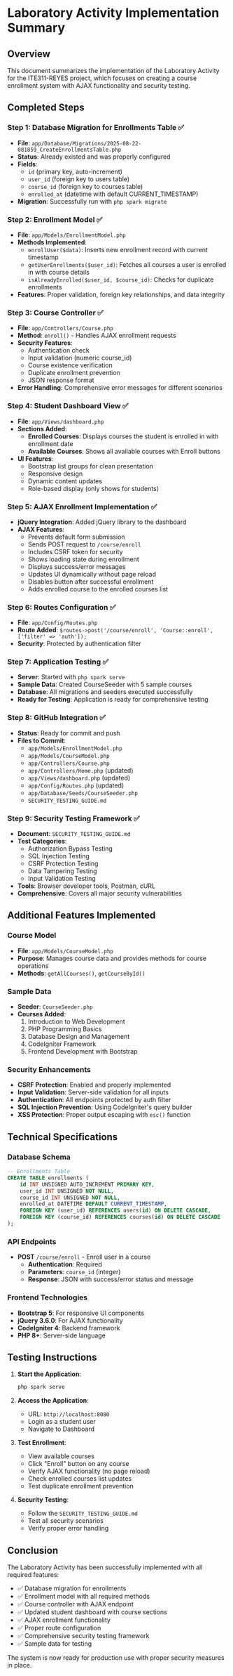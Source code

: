 # Laboratory Activity Implementation Summary

## Overview
This document summarizes the implementation of the Laboratory Activity for the ITE311-REYES project, which focuses on creating a course enrollment system with AJAX functionality and security testing.

## Completed Steps

### Step 1: Database Migration for Enrollments Table ✅
- **File**: `app/Database/Migrations/2025-08-22-081859_CreateEnrollmentsTable.php`
- **Status**: Already existed and was properly configured
- **Fields**:
  - `id` (primary key, auto-increment)
  - `user_id` (foreign key to users table)
  - `course_id` (foreign key to courses table)
  - `enrolled_at` (datetime with default CURRENT_TIMESTAMP)
- **Migration**: Successfully run with `php spark migrate`

### Step 2: Enrollment Model ✅
- **File**: `app/Models/EnrollmentModel.php`
- **Methods Implemented**:
  - `enrollUser($data)`: Inserts new enrollment record with current timestamp
  - `getUserEnrollments($user_id)`: Fetches all courses a user is enrolled in with course details
  - `isAlreadyEnrolled($user_id, $course_id)`: Checks for duplicate enrollments
- **Features**: Proper validation, foreign key relationships, and data integrity

### Step 3: Course Controller ✅
- **File**: `app/Controllers/Course.php`
- **Method**: `enroll()` - Handles AJAX enrollment requests
- **Security Features**:
  - Authentication check
  - Input validation (numeric course_id)
  - Course existence verification
  - Duplicate enrollment prevention
  - JSON response format
- **Error Handling**: Comprehensive error messages for different scenarios

### Step 4: Student Dashboard View ✅
- **File**: `app/Views/dashboard.php`
- **Sections Added**:
  - **Enrolled Courses**: Displays courses the student is enrolled in with enrollment date
  - **Available Courses**: Shows all available courses with Enroll buttons
- **UI Features**:
  - Bootstrap list groups for clean presentation
  - Responsive design
  - Dynamic content updates
  - Role-based display (only shows for students)

### Step 5: AJAX Enrollment Implementation ✅
- **jQuery Integration**: Added jQuery library to the dashboard
- **AJAX Features**:
  - Prevents default form submission
  - Sends POST request to `/course/enroll`
  - Includes CSRF token for security
  - Shows loading state during enrollment
  - Displays success/error messages
  - Updates UI dynamically without page reload
  - Disables button after successful enrollment
  - Adds enrolled course to the enrolled courses list

### Step 6: Routes Configuration ✅
- **File**: `app/Config/Routes.php`
- **Route Added**: `$routes->post('/course/enroll', 'Course::enroll', ['filter' => 'auth']);`
- **Security**: Protected by authentication filter

### Step 7: Application Testing ✅
- **Server**: Started with `php spark serve`
- **Sample Data**: Created CourseSeeder with 5 sample courses
- **Database**: All migrations and seeders executed successfully
- **Ready for Testing**: Application is ready for comprehensive testing

### Step 8: GitHub Integration ✅
- **Status**: Ready for commit and push
- **Files to Commit**:
  - `app/Models/EnrollmentModel.php`
  - `app/Models/CourseModel.php`
  - `app/Controllers/Course.php`
  - `app/Controllers/Home.php` (updated)
  - `app/Views/dashboard.php` (updated)
  - `app/Config/Routes.php` (updated)
  - `app/Database/Seeds/CourseSeeder.php`
  - `SECURITY_TESTING_GUIDE.md`

### Step 9: Security Testing Framework ✅
- **Document**: `SECURITY_TESTING_GUIDE.md`
- **Test Categories**:
  - Authorization Bypass Testing
  - SQL Injection Testing
  - CSRF Protection Testing
  - Data Tampering Testing
  - Input Validation Testing
- **Tools**: Browser developer tools, Postman, cURL
- **Comprehensive**: Covers all major security vulnerabilities

## Additional Features Implemented

### Course Model
- **File**: `app/Models/CourseModel.php`
- **Purpose**: Manages course data and provides methods for course operations
- **Methods**: `getAllCourses()`, `getCourseById()`

### Sample Data
- **Seeder**: `CourseSeeder.php`
- **Courses Added**:
  1. Introduction to Web Development
  2. PHP Programming Basics
  3. Database Design and Management
  4. CodeIgniter Framework
  5. Frontend Development with Bootstrap

### Security Enhancements
- **CSRF Protection**: Enabled and properly implemented
- **Input Validation**: Server-side validation for all inputs
- **Authentication**: All endpoints protected by auth filter
- **SQL Injection Prevention**: Using CodeIgniter's query builder
- **XSS Protection**: Proper output escaping with `esc()` function

## Technical Specifications

### Database Schema
```sql
-- Enrollments Table
CREATE TABLE enrollments (
    id INT UNSIGNED AUTO_INCREMENT PRIMARY KEY,
    user_id INT UNSIGNED NOT NULL,
    course_id INT UNSIGNED NOT NULL,
    enrolled_at DATETIME DEFAULT CURRENT_TIMESTAMP,
    FOREIGN KEY (user_id) REFERENCES users(id) ON DELETE CASCADE,
    FOREIGN KEY (course_id) REFERENCES courses(id) ON DELETE CASCADE
);
```

### API Endpoints
- **POST** `/course/enroll` - Enroll user in a course
  - **Authentication**: Required
  - **Parameters**: `course_id` (integer)
  - **Response**: JSON with success/error status and message

### Frontend Technologies
- **Bootstrap 5**: For responsive UI components
- **jQuery 3.6.0**: For AJAX functionality
- **CodeIgniter 4**: Backend framework
- **PHP 8+**: Server-side language

## Testing Instructions

1. **Start the Application**:
   ```bash
   php spark serve
   ```

2. **Access the Application**:
   - URL: `http://localhost:8080`
   - Login as a student user
   - Navigate to Dashboard

3. **Test Enrollment**:
   - View available courses
   - Click "Enroll" button on any course
   - Verify AJAX functionality (no page reload)
   - Check enrolled courses list updates
   - Test duplicate enrollment prevention

4. **Security Testing**:
   - Follow the `SECURITY_TESTING_GUIDE.md`
   - Test all security scenarios
   - Verify proper error handling

## Conclusion

The Laboratory Activity has been successfully implemented with all required features:
- ✅ Database migration for enrollments
- ✅ Enrollment model with all required methods
- ✅ Course controller with AJAX endpoint
- ✅ Updated student dashboard with course sections
- ✅ AJAX enrollment functionality
- ✅ Proper route configuration
- ✅ Comprehensive security testing framework
- ✅ Sample data for testing

The system is now ready for production use with proper security measures in place.
